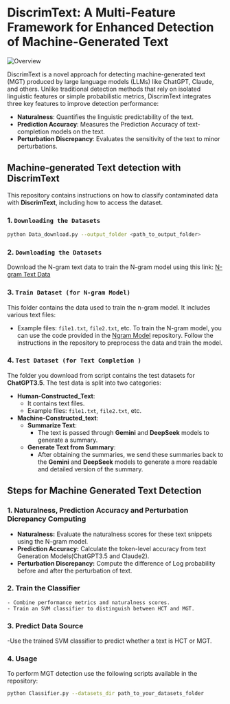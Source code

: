 # DiscrimText: A Multi-Feature Framework for Enhanced Detection of Machine-Generated Text

![Overview](Overview.PNG)


DiscrimText is a novel approach for detecting machine-generated text (MGT) produced by large language models (LLMs) like ChatGPT, Claude, and others. Unlike traditional detection methods that rely on isolated linguistic features or simple probabilistic metrics, DiscrimText integrates three key features to improve detection performance:

- **Naturalness**: Quantifies the linguistic predictability of the text.
- **Prediction Accuracy**: Measures the Prediction Accuracy of text-completion models on the text.
- **Perturbation Discrepancy**: Evaluates the sensitivity of the text to minor perturbations.

## Machine-generated Text detection with DiscrimText

This repository contains instructions on how to classify contaminated data with **DiscrimText**, including how to access the dataset.
 
### 1. `Downloading the Datasets`

```bash
python Data_download.py --output_folder <path_to_output_folder>
```
### 2. `Downloading the Datasets`
Download the N-gram text data to train the N-gram model using this link: [N-gram Text Data](https://drive.google.com/file/d/1huji6_lry_cjpNXC1nnYlO8tHQOHh5u5/view?usp=sharing)


### 3. `Train Dataset (for N-gram Model)`
This folder contains the data used to train the n-gram model. It includes various text files:

- Example files: `file1.txt`, `file2.txt`, etc.
To train the N-gram model, you can use the code provided in the [Ngram Model](https://github.com/naturalnessbasedappraoch/Natural-DaCode/tree/main/Source_code/n-gram_cachelm) repository. Follow the instructions in the repository to preprocess the data and train the model.

### 4. `Test Dataset (for Text Completion )`

The folder you download from script contains the test datasets for **ChatGPT3.5**. The test data is split into two categories:

- **Human-Constructed_Text**:
    - It contains text files.
    - Example files: `file1.txt`, `file2.txt`, etc.
- **Machine-Constructed_text**:
    - **Summarize Text**:
      - The text is passed through **Gemini** and **DeepSeek** models to generate a summary.
    - **Generate Text from Summary**:
      - After obtaining the summaries, we send these summaries back to the **Gemini** and **DeepSeek** models to generate a more readable and detailed version of the summary.

  


## Steps for Machine Generated Text Detection

### 1. **Naturalness, Prediction Accuracy and Perturbation Dicrepancy Computing**
   - **Naturalness:** Evaluate the naturalness scores for these text snippets using the N-gram model.
   - **Prediction Accuracy:** Calculate the token-level accuracy from text Generation Models(ChatGPT3.5 and Claude2).
   - **Perturbation Discrepancy:** Compute the difference of Log probability before and after the perturbation of text.

### 2. **Train the Classifier**
    - Combine performance metrics and naturalness scores.
    - Train an SVM classifier to distinguish between HCT and MGT.

### 3. **Predict Data Source**
-Use the trained SVM classifier to predict whether a text is HCT or MGT.

### 4. **Usage**
To perform MGT detection use the following scripts available in the repository:

   ```bash
   python Classifier.py --datasets_dir path_to_your_datasets_folder
```
